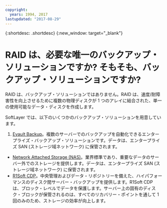 ```yaml
---
copyright:
  years: 1994, 2017
lastupdated: "2017-08-29"
---
```


{:shortdesc: .shortdesc}
{:new_window: target="_blank"}

# RAID は、必要な唯一のバックアップ・ソリューションですか? そもそも、バックアップ・ソリューションですか?

RAID は、バックアップ・ソリューションではありません。RAID は、速度/耐障害性を向上させるために複数の物理ディスクが 1 つのアレイに結合された、単一の使用可能なデータ・ディスクを作成します。

SoftLayer では、以下のいくつかのバックアップ・ソリューションを用意しています。

1. [Evault Backup](/infrastructure/backup/index.html)。複数のサーバーでのバックアップを自動化できるエンタープライズ・バックアップ・ソリューションです。データは、エンタープライズ SAN (ストレージ域ネットワーク) に保管されます。
* [Network Attached Storage (NAS)](/infrastructure/network-attached-storage/nas.html)。業界標準であり、重要なデータのサーバー外でのストレージを提供します。データは、エンタープライズ SAN (ストレージ域ネットワーク) に保管されます。
* [R1Soft CDP](/infrastructure/backup/r1soft.html)。中央管理およびデータ・リポジトリーを備えた、ハイパフォーマンスのディスク間サーバー・バックアップを提供します。R1Soft CDP は、ブロック・レベルでデータを保護します。サーバー上の固有のディスク・ブロックが保管されるのは、すべてのリカバリー・ポイントを通して 1 回のみのため、ストレージの効率が向上します。
